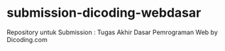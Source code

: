# submission-dicoding-webdasar
Repository untuk Submission : Tugas Akhir Dasar Pemrograman Web by Dicoding.com
